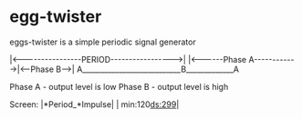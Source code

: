 # egg-twister


eggs-twister is a simple periodic signal generator

|<----------------PERIOD----------------->|
|<------Phase A------------>|<--Phase B-->|
A___________________________B_____________A

Phase A - output level is low
Phase B - output level is high

Screen:
|*Period_*Impulse|
| min:120<ds:299>|
